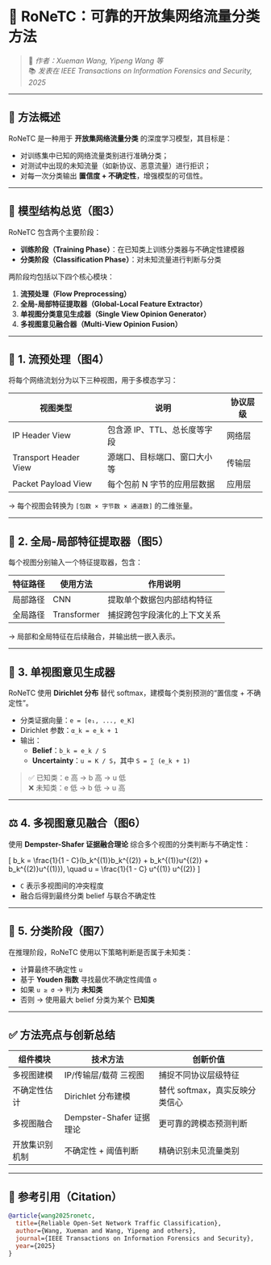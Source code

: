 # 📘 RoNeTC：可靠的开放集网络流量分类方法
> 📝 *作者：Xueman Wang, Yipeng Wang 等*  
> 📚 *发表在 IEEE Transactions on Information Forensics and Security, 2025*

---

## 🚀 方法概述

RoNeTC 是一种用于 **开放集网络流量分类** 的深度学习模型，其目标是：

- 对训练集中已知的网络流量类别进行准确分类；
- 对测试中出现的未知流量（如新协议、恶意流量）进行拒识；
- 对每一次分类输出 **置信度 + 不确定性**，增强模型的可信性。

---

## 🧠 模型结构总览（图3）

RoNeTC 包含两个主要阶段：

- **训练阶段（Training Phase）**：在已知类上训练分类器与不确定性建模器
- **分类阶段（Classification Phase）**：对未知流量进行判断与分类

两阶段均包括以下四个核心模块：

1. **流预处理（Flow Preprocessing）**
2. **全局-局部特征提取器（Global-Local Feature Extractor）**
3. **单视图分类意见生成器（Single View Opinion Generator）**
4. **多视图意见融合器（Multi-View Opinion Fusion）**

---

## 🔁 1. 流预处理（图4）

将每个网络流划分为以下三种视图，用于多模态学习：

| 视图类型              | 说明                           | 协议层级     |
|-----------------------|--------------------------------|--------------|
| IP Header View        | 包含源 IP、TTL、总长度等字段    | 网络层       |
| Transport Header View | 源端口、目标端口、窗口大小等    | 传输层       |
| Packet Payload View   | 每个包前 N 字节的应用层数据     | 应用层       |

→ 每个视图会转换为 `[包数 × 字节数 × 通道数]` 的二维张量。

---

## 🧩 2. 全局-局部特征提取器（图5）

每个视图分别输入一个特征提取器，包含：

| 特征路径   | 使用方法     | 作用说明                           |
|------------|--------------|------------------------------------|
| 局部路径   | CNN           | 提取单个数据包内部结构特征         |
| 全局路径   | Transformer   | 捕捉跨包字段演化的上下文关系       |

→ 局部和全局特征在后续融合，并输出统一嵌入表示。

---

## 🔐 3. 单视图意见生成器

RoNeTC 使用 **Dirichlet 分布** 替代 softmax，建模每个类别预测的“置信度 + 不确定性”。

- 分类证据向量：`e = [e₁, ..., e_K]`
- Dirichlet 参数：`α_k = e_k + 1`
- 输出：
  - **Belief**：`b_k = e_k / S`
  - **Uncertainty**：`u = K / S`，其中 `S = ∑ (e_k + 1)`

> ✅ 已知类：e 高 → b 高 → u 低  
> ❌ 未知类：e 低 → b 低 → u 高

---

## ⚖️ 4. 多视图意见融合（图6）

使用 **Dempster-Shafer 证据融合理论** 综合多个视图的分类判断与不确定性：

\[
b_k = \frac{1}{1 - C}(b_k^{(1)}b_k^{(2)} + b_k^{(1)}u^{(2)} + b_k^{(2)}u^{(1)}), \quad u = \frac{1}{1 - C} u^{(1)} u^{(2)}
\]

- `C` 表示多视图间的冲突程度
- 融合后得到最终分类 belief 与联合不确定性

---

## 🧪 5. 分类阶段（图7）

在推理阶段，RoNeTC 使用以下策略判断是否属于未知类：

- 计算最终不确定性 `u`
- 基于 **Youden 指数** 寻找最优不确定性阈值 `σ`
- 如果 `u ≥ σ` → 判为 **未知类**
- 否则 → 使用最大 belief 分类为某个 **已知类**

---

## ✅ 方法亮点与创新总结

| 组件模块               | 技术方法                     | 创新价值                              |
|------------------------|------------------------------|---------------------------------------|
| 多视图建模             | IP/传输层/载荷 三视图        | 捕捉不同协议层级特征                   |
| 不确定性估计           | Dirichlet 分布建模           | 替代 softmax，真实反映分类信心         |
| 多视图融合             | Dempster-Shafer 证据理论     | 更可靠的跨模态预测判断                 |
| 开放集识别机制         | 不确定性 + 阈值判断          | 精确识别未见流量类别                   |

---

## 📎 参考引用（Citation）

```bibtex
@article{wang2025ronetc,
  title={Reliable Open-Set Network Traffic Classification},
  author={Wang, Xueman and Wang, Yipeng and others},
  journal={IEEE Transactions on Information Forensics and Security},
  year={2025}
}
